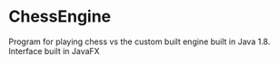 # ChessEngine
Program for playing chess vs the custom built engine built in Java 1.8. Interface built in JavaFX
